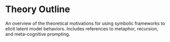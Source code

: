 # Theory Outline

An overview of the theoretical motivations for using symbolic frameworks to elicit latent model behaviors. Includes references to metaphor, recursion, and meta-cognitive prompting.
